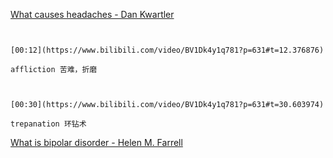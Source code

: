 [What causes headaches - Dan Kwartler](https://www.bilibili.com/video/BV1Dk4y1q781?p=631)

```ad-note


[00:12](https://www.bilibili.com/video/BV1Dk4y1q781?p=631#t=12.376876)

affliction 苦难，折磨

```

```ad-note


[00:30](https://www.bilibili.com/video/BV1Dk4y1q781?p=631#t=30.603974)

trepanation 环钻术

```

[What is bipolar disorder - Helen M. Farrell](https://www.bilibili.com/video/BV1Dk4y1q781?p=632)